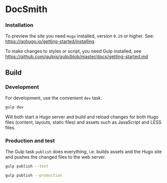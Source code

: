 # DocSmith

### Installation

To preview the site you need `Hugo` installed, version `0.29` or higher. See: https://gohugo.io/getting-started/installing

To make changes to styles or script, you need Gulp installed, see https://github.com/gulpjs/gulp/blob/master/docs/getting-started.md

## Build

### Development

For development, use the convenient `dev` task.

```bash
gulp dev
```

Will both start a Hugo server and build and reload changes for both Hugo files (content, layouts, static files) and assets such as JavaScript and LESS files.


### Production and test

The Gulp task `publish` does everything, i.e. builds assets and the Hugo site and pushes the changed files to the web server.

```bash
gulp publish --test
````


```bash
gulp publish --production
````